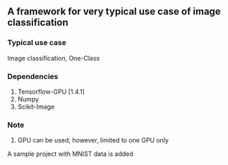 ## A framework for very typical use case of image classification

### Typical use case

Image classification, One-Class

### Dependencies

1. Tensorflow-GPU [1.4.1]
2. Numpy
3. Scikit-Image

### Note

1. GPU can be used; however, limited to one GPU only

A sample project with MNIST data is added

